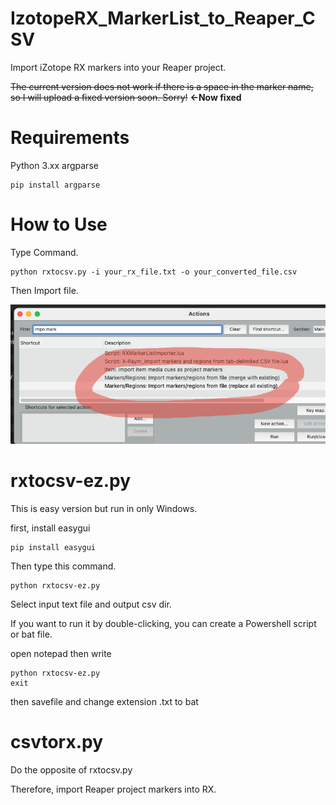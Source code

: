# IzotopeRX_MarkerList_to_Reaper_CSV
Import iZotope RX markers into your Reaper project.

~~The current version does not work if there is a space in the marker name, so I will upload a fixed version soon. Sorry!~~  __<-Now fixed__


# Requirements

Python 3.xx
argparse

```
pip install argparse
```

# How to Use

Type Command.

```
python rxtocsv.py -i your_rx_file.txt -o your_converted_file.csv
```

Then Import file.

![IMG](https://github.com/crackerjacques/IzotopeRX_MarkerList_to_Reaper_CSV/blob/main/maker_import.png?raw=true)


# rxtocsv-ez.py

This is easy version but run in only Windows.

first, install easygui

```
pip install easygui
```

Then type this command.

```
python rxtocsv-ez.py 
```

Select input text file and output csv dir.

If you want to run it by double-clicking, you can create a Powershell script or bat file.

open notepad then write
```
python rxtocsv-ez.py 
exit
```

then savefile and change extension .txt to bat


# csvtorx.py

Do the opposite of rxtocsv.py

Therefore, import Reaper project markers into RX.
